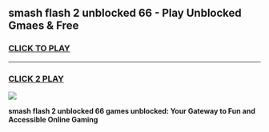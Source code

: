 
## smash flash 2 unblocked 66 - Play Unblocked Gmaes & Free
<h3>
<a href="https://news.freeplayer.one?title=smash_flash_2_unblocked_66&ref=16F">CLICK TO PLAY</a></h3>
<hr>

<h3>
<a href="https://news.freeplayer.one?title=smash_flash_2_unblocked_66&ref=16F">CLICK 2 PLAY</a>
  
</h3>

<a href="https://news.freeplayer.one?title=smash_flash_2_unblocked_66&ref=16F/"><img src="https://clearcache.store/games.png"></a>


**smash flash 2 unblocked 66 games unblocked: Your Gateway to Fun and Accessible Online Gaming**

